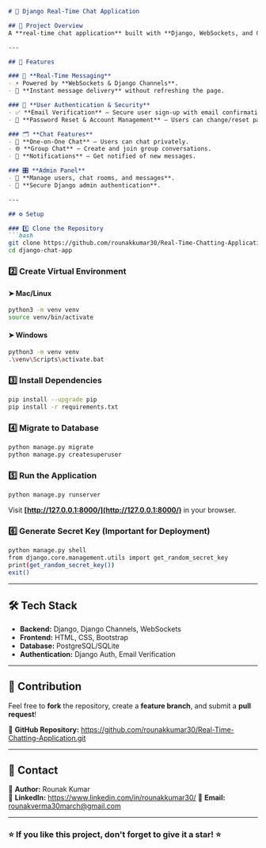 

```markdown
# 💬 Django Real-Time Chat Application  

## 📌 Project Overview  
A **real-time chat application** built with **Django, WebSockets, and Channels**, allowing users to **send and receive messages instantly**. The app features **secure authentication, private & group chats, and a responsive UI**.  

---

## 🚀 Features  

### 🔹 **Real-Time Messaging**  
- ⚡ Powered by **WebSockets & Django Channels**.  
- 📩 **Instant message delivery** without refreshing the page.  

### 🔐 **User Authentication & Security**  
- ✅ **Email Verification** – Secure user sign-up with email confirmation.  
- 🔑 **Password Reset & Account Management** – Users can change/reset passwords.  

### 🗂 **Chat Features**  
- 👫 **One-on-One Chat** – Users can chat privately.  
- 🌐 **Group Chat** – Create and join group conversations.  
- 🔔 **Notifications** – Get notified of new messages.  

### 🎛 **Admin Panel**  
- 🔧 **Manage users, chat rooms, and messages**.  
- 🔑 **Secure Django admin authentication**.  

---

## ⚙️ Setup  

### 1️⃣ Clone the Repository  
```bash
git clone https://github.com/rounakkumar30/Real-Time-Chatting-Application.git 
cd django-chat-app
```

### 2️⃣ Create Virtual Environment  

#### ➤ Mac/Linux  
```bash
python3 -m venv venv
source venv/bin/activate
```

#### ➤ Windows  
```bash
python3 -m venv venv
.\venv\Scripts\activate.bat
```

### 3️⃣ Install Dependencies  
```bash
pip install --upgrade pip
pip install -r requirements.txt
```

### 4️⃣ Migrate to Database  
```bash
python manage.py migrate
python manage.py createsuperuser
```

### 5️⃣ Run the Application  
```bash
python manage.py runserver
```
Visit **[http://127.0.0.1:8000/](http://127.0.0.1:8000/)** in your browser.  

### 6️⃣ Generate Secret Key (**Important for Deployment**)  
```bash
python manage.py shell
from django.core.management.utils import get_random_secret_key
print(get_random_secret_key())
exit()
```

---

## 🛠 Tech Stack  
- **Backend:** Django, Django Channels, WebSockets  
- **Frontend:** HTML, CSS, Bootstrap  
- **Database:** PostgreSQL/SQLite  
- **Authentication:** Django Auth, Email Verification  

---

## 🤝 Contribution  
Feel free to **fork** the repository, create a **feature branch**, and submit a **pull request**!  

📌 **GitHub Repository:** https://github.com/rounakkumar30/Real-Time-Chatting-Application.git

---

## 📩 Contact  
🔹 **Author:** Rounak Kumar  
🔹 **LinkedIn:** https://www.linkedin.com/in/rounakkumar30/ 
🔹 **Email:** rounakverma30march@gmail.com

---

### ⭐ **If you like this project, don't forget to give it a star!** ⭐  
